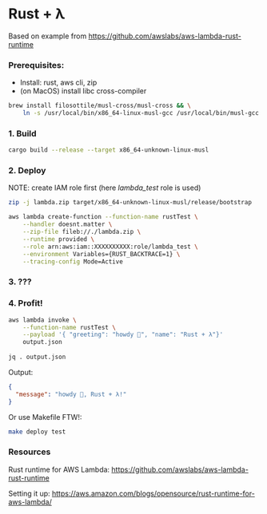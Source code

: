 # Rust + λ 

Based on example from https://github.com/awslabs/aws-lambda-rust-runtime

### Prerequisites:
* Install: rust, aws cli, zip
* (on MacOS) install libc cross-compiler
```sh 
brew install filosottile/musl-cross/musl-cross && \
    ln -s /usr/local/bin/x86_64-linux-musl-gcc /usr/local/bin/musl-gcc
```

### 1. Build
```sh
cargo build --release --target x86_64-unknown-linux-musl 
```

### 2. Deploy
NOTE: create IAM role first (here _lambda_test_ role is used)

```sh
zip -j lambda.zip target/x86_64-unknown-linux-musl/release/bootstrap

aws lambda create-function --function-name rustTest \
    --handler doesnt.matter \
    --zip-file fileb://./lambda.zip \
    --runtime provided \
    --role arn:aws:iam::XXXXXXXXXX:role/lambda_test \
    --environment Variables={RUST_BACKTRACE=1} \
    --tracing-config Mode=Active
```

### 3. ???

### 4. Profit!
```sh 
aws lambda invoke \
    --function-name rustTest \
    --payload '{ "greeting": "howdy 🤙", "name": "Rust + λ"}'
    output.json
    
jq . output.json
```
Output:
```json
{
  "message": "howdy 🤙, Rust + λ!"
}
```

Or use Makefile FTW!:
```sh 
make deploy test
```

### Resources
Rust runtime for AWS Lambda: https://github.com/awslabs/aws-lambda-rust-runtime

Setting it up: https://aws.amazon.com/blogs/opensource/rust-runtime-for-aws-lambda/

